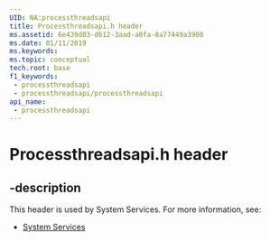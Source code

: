 ```yaml
---
UID: NA:processthreadsapi
title: Processthreadsapi.h header
ms.assetid: 6e439d03-d612-3aad-a0fa-8a77449a3900
ms.date: 01/11/2019
ms.keywords: 
ms.topic: conceptual
tech.root: base
f1_keywords:
 - processthreadsapi
 - processthreadsapi/processthreadsapi
api_name:
 - processthreadsapi
---
```


# Processthreadsapi.h header


## -description

This header is used by System Services. For more information, see:

- [System Services](../_base/index.md)

